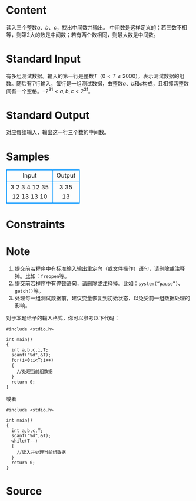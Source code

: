 
# Content

读入三个整数$a$、$b$、$c$，找出中间数并输出。
中间数是这样定义的：若三数不相等，则第2大的数是中间数；若有两个数相同，则最大数是中间数。

# Standard Input

有多组测试数据。输入的第一行是整数$T$（$0<T\le 2000$），表示测试数据的组数。随后有$T$行输入，每行是一组测试数据，由整数$a$、$b$和$c$构成，且相邻两整数间有一个空格。$-2^{31}<a,b,c<2^{31}$。

# Standard Output

对应每组输入，输出这一行三个数的中间数。

# Samples

<style>
        table,table tr th, table tr td { border:1px solid #0094ff; }
        table { width: 200px; min-height: 25px; line-height: 25px; text-align: center; border-collapse: collapse;}   
    </style>
<table>
	<tr>
		<td>Input</td>
		<td>Output</td>
	</tr>
<tr><td>3
2 3 4
12 35 12
13 13 10</td><td>3
35
13</td></tr></table>


# Constraints



# Note

1. 提交前若程序中有标准输入输出重定向（或文件操作）语句，请删除或注释掉。比如：`freopen`等。
2. 提交前若程序中有停顿语句，请删除或注释掉。比如：`system(“pause”)`、`getch()`等。
3. 处理每一组测试数据前，建议变量恢复到初始状态，以免受前一组数据处理的影响。

对于本题给予的输入格式，你可以参考以下代码：

```
#include <stdio.h>

int main()
{
  int a,b,c,i,T;
  scanf("%d",&T);
  for(i=0;i<T;i++)
  {
    //处理当前组数据 
  }
  return 0;
}
```
或者
```
#include <stdio.h>

int main()
{
  int a,b,c,T;
  scanf("%d",&T);
  while(T--)
  {
    //读入并处理当前组数据 
  }
  return 0;
}
```

# Source



